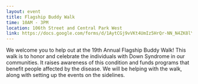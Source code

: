 ```yaml
---
layout: event
title: Flagship Buddy Walk
time: 10AM - 3PM
location: 106th Street and Central Park West
link: https://docs.google.com/forms/d/1AytCGj9vVKt4UmIz5HrQr-NN_N4ZK8lY0XVojQxSBZk/
---
```

We welcome you to help out at the 19th Annual Flagship Buddy Walk! This walk is to honor and celebrate the individuals with Down Syndrome in our communities. It raises awareness of this condition and funds programs that benefit people affected by the disease. We will be helping with the walk, along with setting up the events on the sidelines.
